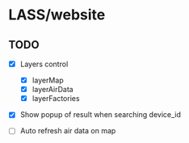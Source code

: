 # LASS/website

## TODO

- [x] Layers control
    - [x] layerMap
    - [x] layerAirData
    - [x] layerFactories
- [x] Show popup of result when searching device_id
- [ ] Auto refresh air data on map


